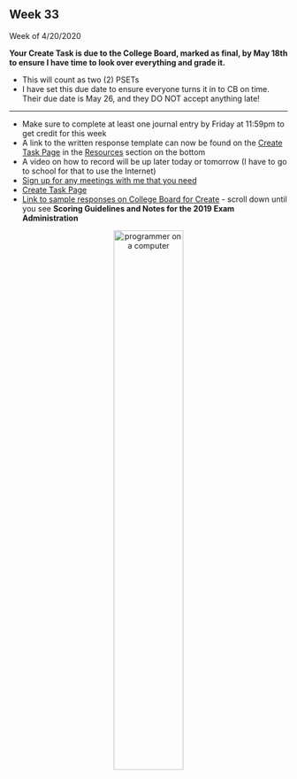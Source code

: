<meta http-equiv="refresh" content="300"/>


## Week 33  
Week of 4/20/2020  

**Your Create Task is due to the College Board, marked as final, by May 18th to ensure I have time to look over everything and grade it.**  
* This will count as two (2) PSETs
* I have set this due date to ensure everyone turns it in to CB on time. Their due date is May 26, and they DO NOT accept anything late!

---

* Make sure to complete at least one journal entry by Friday at 11:59pm to get credit for this week
* A link to the written response template can now be found on the [Create Task Page](/ap/units/pt/create) in the [Resources](/ap/units/pt/create/#resources) section on the bottom
* A video on how to record will be up later today or tomorrow (I have to go to school for that to use the Internet)
* [Sign up for any meetings with me that you need](https://calendly.com/candib-apa/create-task)
* [Create Task Page](/ap/units/pt/create)
* [Link to sample responses on College Board for Create](https://apcentral.collegeboard.org/courses/ap-computer-science-principles/exam?course=ap-computer-science-principles) - scroll down until you see **Scoring Guidelines and Notes for the 2019 Exam Administration**

<div style="text-align:center">
<img src="https://insights.dice.com/wp-content/uploads/2018/08/shutterstock_1060094186.jpg" alt="programmer on a computer" width="50%">
</div>